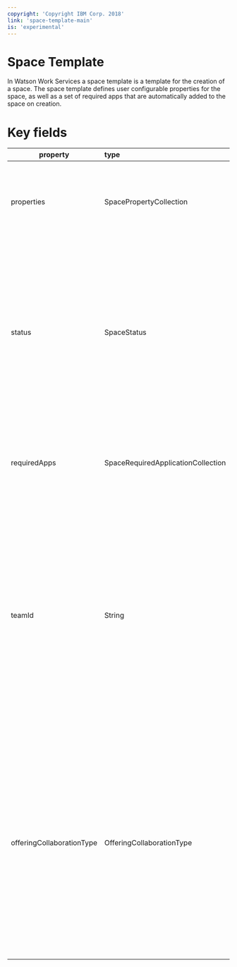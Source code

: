 ```yaml
---
copyright: 'Copyright IBM Corp. 2018'
link: 'space-template-main'
is: 'experimental'
---
```


# Space Template

In Watson Work Services a space template is a template for the creation of a space.
The space template defines user configurable properties for the space, 
as well as a set of required apps that are automatically added to the space on creation.

# Key fields

| property      | type          | description  |
| ------------- |:------------- |:-----|
| properties |SpacePropertyCollection |There are three types of properties in a space template: List, Boolean, and Text.|
| status |SpaceStatus |Status is a top-level list style attribute on the template. Status consists of a list of values that can be used to describe the state of the space; for example, open, closed, archived.|
| requiredApps |SpaceRequiredApplicationCollection |Required apps define a set of applications (by ID) that are added to each new space on creation.|
| teamId |String |The id of the team in which the space will be created, derived either from the offering with which the template is associated (in the case of an offering template) or from the user who created the template (in the case of a user-created custom template)|
| offeringCollaborationType |OfferingCollaborationType |The type of offering with which the space will be associated, derived either from the offering with which the template is associated (in the case of an offering template) or from the user who created the template (in the case of a user-created custom template)|
